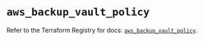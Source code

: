 # `aws_backup_vault_policy`

Refer to the Terraform Registry for docs: [`aws_backup_vault_policy`](https://registry.terraform.io/providers/hashicorp/aws/4.54.0/docs/resources/backup_vault_policy).
